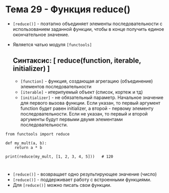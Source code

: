 # Тема 29 - Функция reduce()

- `[reduce()]` - поэтапно объединяет элементы последовательности с использованием заданной функции, чтобы в конце получить единое окончательное значение.
- Является чатью модуля `[functools]`
  
  ## Синтаксис: [ reduce(function, iterable, initializer) ]

  - `[function]` - функция, создающая агрегацию (объединение) элементов последовательности
  - `[iterable]` - итерипуемый объект (список, кортеж и тд)
  - `[initializer]` - не обязательный параметр. Начальное значение для первого вызова функции. Если указан, то первый аргумент function будет равен initializer, а второй - первому элементу последовательности. Если не указан, то первый и второй аргументы будут первыми двумя элементами последовательности.

```
from functools import reduce

def my_mult(a, b):
    return a * b

print(reduce(my_mult, [1, 2, 3, 4, 5]))   # 120
```

#
- `[reduce()]` - возвращает одно результирующее значение (число)
- `[reduce()]` - поддерживает работу с встроенными функциями.
- Для `[reduce()]` можно писать свои функции.
